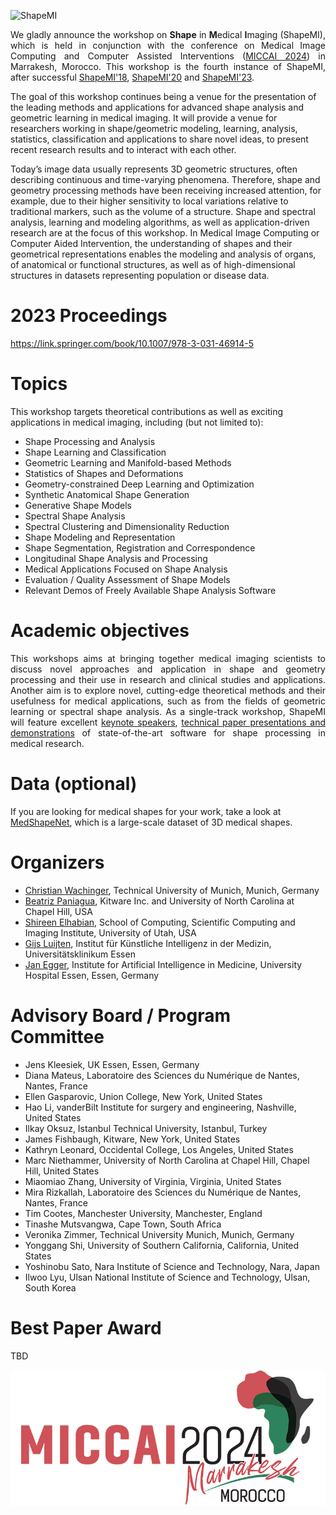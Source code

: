 ![ShapeMI](images/LogoShapeMI.png "ShapeMI MICCAI 2024: 4th Workshop on Shape in Medical Imaging")

<p align="justify"> We gladly announce the workshop on <span style="font-weight:bold">Shape</span> in <span style="font-weight:bold">M</span>edical <span style="font-weight:bold">I</span>maging (ShapeMI), which is held in conjunction with the conference on Medical Image Computing and Computer Assisted Interventions (<a href="https://conferences.miccai.org/2024/en/" target="_blank">MICCAI 2024</a>) in Marrakesh, Morocco. This workshop is the fourth instance of ShapeMI, after successful <a href="https://shapemi.github.io/shapemi2018/" target="_blank">ShapeMI'18</a>, <a href="https://shapemi.github.io/shapemi2020/" target="_blank">ShapeMI'20</a> and <a href="https://shapemi.github.io/shapemi2023/" target="_blank">ShapeMI'23</a>.

The goal of this workshop continues being a venue for the presentation of the leading methods and applications for advanced shape analysis and geometric learning in medical imaging. It will provide a venue for researchers working in shape/geometric modeling, learning, analysis, statistics, classification and applications to share novel ideas, to present recent research results and to interact with each other.

Today’s image data usually represents 3D geometric structures, often describing continuous and time-varying phenomena. Therefore, shape and geometry processing methods have been receiving increased attention, for example, due to their higher sensitivity to local variations relative to traditional markers, such as the volume of a structure. Shape and spectral analysis, learning and modeling algorithms, as well as application-driven research are at the focus of this workshop. In Medical Image Computing or Computer Aided Intervention, the understanding of shapes and their geometrical representations enables the modeling and analysis of organs, of anatomical or functional structures, as well as of high-dimensional structures in datasets representing population or disease data.
 </p>

# 2023 Proceedings

https://link.springer.com/book/10.1007/978-3-031-46914-5 
 

# Topics
This workshop targets theoretical contributions as well as exciting applications in medical imaging, including (but not limited to):

- Shape Processing and Analysis
- Shape Learning and Classification
- Geometric Learning and Manifold-based Methods
- Statistics of Shapes and Deformations
- Geometry-constrained Deep Learning and Optimization
- Synthetic Anatomical Shape Generation
- Generative Shape Models
- Spectral Shape Analysis
- Spectral Clustering and Dimensionality Reduction
- Shape Modeling and Representation
- Shape Segmentation, Registration and Correspondence
- Longitudinal Shape Analysis and Processing
- Medical Applications Focused on Shape Analysis
- Evaluation / Quality Assessment of Shape Models
- Relevant Demos of Freely Available Shape Analysis Software

# Academic objectives
<p align="justify"> This workshops aims at bringing together medical imaging scientists to discuss novel approaches and application in shape and geometry processing and their use in research and clinical studies and applications. Another aim is to explore novel, cutting-edge theoretical methods and their usefulness for medical applications, such as from the fields of geometric learning or spectral shape analysis. As a single-track workshop, ShapeMI will feature excellent <a href="https://shapemi.github.io/keynotes/">keynote speakers</a>, <a href="https://shapemi.github.io/submission/">technical paper presentations and demonstrations</a> of state-of-the-art software for shape processing in medical research. </p>

# Data (optional)
If you are looking for medical shapes for your work, take a look at <a href="https://medshapenet.ikim.nrw/">MedShapeNet</a>, which is a large-scale dataset of 3D medical shapes.

# Organizers
- [Christian Wachinger](http://wachinger.devweb.mwn.de/people/), Technical University of Munich, Munich, Germany
- [Beatriz Paniagua](https://www.kitware.com/beatriz-paniagua/), Kitware Inc. and University of North Carolina at Chapel Hill, USA
- [Shireen Elhabian](http://www.sci.utah.edu/~shireen/), School of Computing, Scientific Computing and Imaging Institute, University of Utah, USA
- [Gijs Luijten](https://mml.ikim.nrw/authors/gijs-luijten/), Institut für Künstliche Intelligenz in der Medizin, Universitätsklinikum Essen
- [Jan Egger](http://www.janegger.de/), Institute for Artificial Intelligence in Medicine, University Hospital Essen, Essen, Germany

# Advisory Board / Program Committee

- Jens Kleesiek, UK Essen, Essen, Germany
- Diana Mateus, Laboratoire des Sciences du Numérique de Nantes, Nantes, France
- Ellen Gasparovic, Union College, New York, United States
- Hao Li, vanderBilt Institute for surgery and engineering, Nashville, United States
- Ilkay Oksuz, Istanbul Technical University, Istanbul, Turkey
- James Fishbaugh, Kitware, New York, United States
- Kathryn Leonard, Occidental College, Los Angeles, United States
- Marc Niethammer, University of North Carolina at Chapel Hill, Chapel Hill, United States
- Miaomiao Zhang, University of Virginia, Virginia, United States
- Mira Rizkallah, Laboratoire des Sciences du Numérique de Nantes, Nantes, France
- Tim Cootes, Manchester University, Manchester, England
- Tinashe Mutsvangwa, Cape Town, South Africa
- Veronika Zimmer, Technical University Munich, Munich, Germany
- Yonggang Shi, University of Southern California, California, United States
- Yoshinobu Sato, Nara Institute of Science and Technology, Nara, Japan
- Ilwoo Lyu, Ulsan National Institute of Science and Technology, Ulsan, South Korea


# Best Paper Award

TBD

![MICCAI 2024](images/miccai2024-logo.png "27th International Conference on Medical Image Computing and Computer Assisted Intervention, MICCAI 2024")


